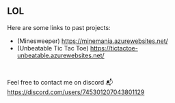 ## LOL

Here are some links to past projects:


- (Minesweeper) https://minemania.azurewebsites.net/
- (Unbeatable Tic Tac Toe) https://tictactoe-unbeatable.azurewebsites.net/

<br>

Feel free to contact me on discord
📬 https://discord.com/users/745301207043801129
<!--
<ins>Minesweeper</ins><br>
<ins>Unbeatable Tic Tac Toe</ins><br>





**TheOfficialMr-LOL/TheOfficialMr-LOL** is a ✨ _special_ ✨ repository because its `README.md` (this file) appears on your GitHub profile.

Here are some ideas to get you started:

- 🔭 I’m currently working on ...
- 🌱 I’m currently learning ...
- 👯 I’m looking to collaborate on ...
- 🤔 I’m looking for help with ...
- 💬 Ask me about ...
- 📫 How to reach me: ...
- 😄 Pronouns: ...
- ⚡ Fun fact: ...
-->
